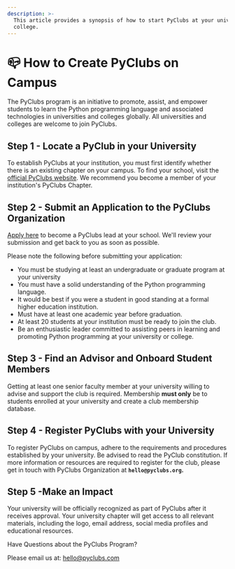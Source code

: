 ```yaml
---
description: >-
  This article provides a synopsis of how to start PyClubs at your university or
  college.
---
```


# 📪 How to Create PyClubs on Campus

The PyClubs program is an initiative to promote, assist, and empower students to learn the Python programming language and associated technologies in universities and colleges globally. All universities and colleges are welcome to join PyClubs.&#x20;

## Step 1 - Locate a PyClub in your University

To establish PyClubs at your institution, you must first identify whether there is an existing chapter on your campus. To find your school, visit the [official PyClubs website](https://www.pyclubs.org/clubs/). We recommend you become a member of your institution's PyClubs Chapter.

## Step 2 -  Submit an Application to the PyClubs Organization

[Apply here](https://forms.gle/aCF3ht7m9bJ6qvR89) to become a PyClubs lead at your school. We'll review your submission and get back to you as soon as possible.

Please note the following before submitting your application:

* You must be studying at least an undergraduate or graduate program at your university
* You must have a solid understanding of the Python programming language.
* It would be best if you were a student in good standing at a formal higher education institution.&#x20;
* Must have at least one academic year before graduation.
* At least 20 students at your institution must be ready to join the club. &#x20;
* Be an enthusiastic leader committed to assisting peers in learning and promoting Python programming at your university or college.

## Step 3 - Find an Advisor and Onboard Student Members

Getting at least one senior faculty member at your university willing to advise and support the club is required. Membership **must only** be to students enrolled at your university and create a club membership database.

## Step 4 - Register PyClubs with your University&#x20;

To register PyClubs on campus, adhere to the requirements and procedures established by your university. Be advised to read the PyClub constitution. If more information or resources are required to register for the club, please get in touch with PyClubs Organization at **`hello@pyclubs.org`.**

## Step 5 -Make an Impact

Your university will be officially recognized as part of PyClubs after it receives approval. Your university chapter will get access to all relevant materials, including the logo, email address, social media profiles and educational resources.



Have Questions about the PyClubs Program?

Please email us at: [hello@pyclubs.com](http://hello@pyclubs.com/)
